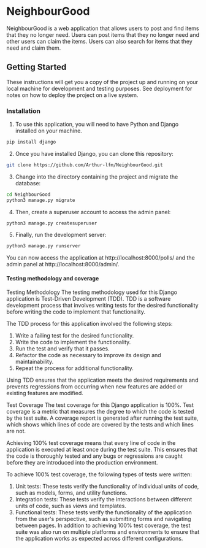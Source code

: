 # NeighbourGood

NeighbourGood is a web application that allows users to post and find items that they no longer need. Users can post items that they no longer need and other users can claim the items. Users can also search for items that they need and claim them.


## Getting Started

These instructions will get you a copy of the project up and running on your local machine for development and testing purposes. See deployment for notes on how to deploy the project on a live system.

### Installation

1. To use this application, you will need to have Python and Django installed on your machine.
```sh
pip install django
```

2. Once you have installed Django, you can clone this repository:
```sh
git clone https://github.com/Arthur-lfm/NeighbourGood.git
```

3. Change into the directory containing the project and migrate the database:
```sh
cd NeighbourGood
python3 manage.py migrate
```

4. Then, create a superuser account to access the admin panel:
```sh
python3 manage.py createsuperuser
```

5. Finally, run the development server:
```sh
python3 manage.py runserver
```

You can now access the application at http://localhost:8000/polls/ and the admin panel at http://localhost:8000/admin/.

#### Testing methodology and coverage

Testing Methodology
The testing methodology used for this Django application is Test-Driven Development (TDD). TDD is a software development process that involves writing tests for the desired functionality before writing the code to implement that functionality.

The TDD process for this application involved the following steps:

1. Write a failing test for the desired functionality.
2. Write the code to implement the functionality.
3. Run the test and verify that it passes.
4. Refactor the code as necessary to improve its design and maintainability.
5. Repeat the process for additional functionality.

Using TDD ensures that the application meets the desired requirements and prevents regressions from occurring when new features are added or existing features are modified.

Test Coverage
The test coverage for this Django application is 100%. Test coverage is a metric that measures the degree to which the code is tested by the test suite. A coverage report is generated after running the test suite, which shows which lines of code are covered by the tests and which lines are not.

Achieving 100% test coverage means that every line of code in the application is executed at least once during the test suite. This ensures that the code is thoroughly tested and any bugs or regressions are caught before they are introduced into the production environment.

To achieve 100% test coverage, the following types of tests were written:

1. Unit tests: These tests verify the functionality of individual units of code, such as models, forms, and utility functions.
2. Integration tests: These tests verify the interactions between different units of code, such as views and templates.
3. Functional tests: These tests verify the functionality of the application from the user's perspective, such as submitting forms and navigating between pages.
In addition to achieving 100% test coverage, the test suite was also run on multiple platforms and environments to ensure that the application works as expected across different configurations.
